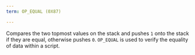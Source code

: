 ```yaml
---
term: OP_EQUAL (0X87)

---
```

Compares the two topmost values on the stack and pushes `1` onto the stack if they are equal, otherwise pushes `0`. `OP_EQUAL` is used to verify the equality of data within a script.